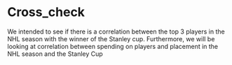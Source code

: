 # Cross_check
We intended to see if there is a correlation between the top 3 players in the NHL season with the winner of the Stanley cup. Furthermore, we will be looking at correlation between spending on players and placement in the NHL season and the Stanley Cup
